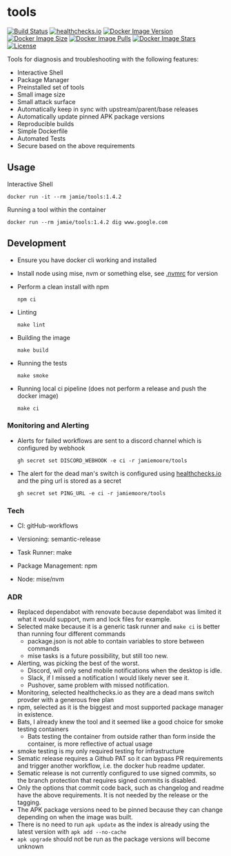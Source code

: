 # tools

[![Build Status](https://github.com/jamiemoore/tools/workflows/ci/badge.svg)](https://github.com/jamiemoore/tools/actions/workflows/ci.yml)
[![healthchecks.io](https://healthchecks.io/badge/27bf2f53-c0ef-4517-86df-6b10f21c732e/CpsP3JLr-2.svg)](https://healthchecks.io/)
[![Docker Image Version](https://img.shields.io/docker/v/jamie/tools)](https://hub.docker.com/r/jamie/tools)
[![Docker Image Size](https://img.shields.io/docker/image-size/jamie/tools)](https://hub.docker.com/r/jamie/tools)
[![Docker Image Pulls](https://img.shields.io/docker/pulls/jamie/tools)](https://hub.docker.com/r/jamie/tools)
[![Docker Image Stars](https://img.shields.io/docker/stars/jamie/tools)](https://hub.docker.com/r/jamie/tools)
[![License](https://img.shields.io/github/license/jamiemoore/tools)](https://opensource.org/licenses/MIT)

Tools for diagnosis and troubleshooting with the following features:

- Interactive Shell
- Package Manager
- Preinstalled set of tools
- Small image size
- Small attack surface
- Automatically keep in sync with upstream/parent/base releases
- Automatically update pinned APK package versions
- Reproducible builds
- Simple Dockerfile
- Automated Tests
- Secure based on the above requirements

## Usage

Interactive Shell

```
docker run -it --rm jamie/tools:1.4.2
```

Running a tool within the container

```
docker run --rm jamie/tools:1.4.2 dig www.google.com
```

## Development

- Ensure you have docker cli working and installed

- Install node using mise, nvm or something else, see [.nvmrc](.nvmrc) for version

- Perform a clean install with npm

  ```
  npm ci
  ```

* Linting

  ```
  make lint
  ```

* Building the image

  ```
  make build
  ```

* Running the tests

  ```
  make smoke
  ```

* Running local ci pipeline (does not perform a release and push the docker image)

  ```
  make ci
  ```

### Monitoring and Alerting

- Alerts for failed workflows are sent to a discord channel which is configured by webhook

  ```
  gh secret set DISCORD_WEBHOOK -e ci -r jamiemoore/tools
  ```

- The alert for the dead man's switch is configured using [healthchecks.io](https://healthchecks.io/) and the ping url is stored as a secret

  ```
  gh secret set PING_URL -e ci -r jamiemoore/tools
  ```

### Tech

- CI: gitHub-workflows

- Versioning: semantic-release

- Task Runner: make

- Package Management: npm

- Node: mise/nvm

### ADR

- Replaced dependabot with renovate because dependabot was limited it what it would support, nvm and lock files for example.
- Selected make because it is a generic task runner and `make ci` is better than running four different commands
  - package.json is not able to contain variables to store between commands
  - mise tasks is a future possibility, but still too new.
- Alerting, was picking the best of the worst.
  - Discord, will only send mobile notifications when the desktop is idle.
  - Slack, if I missed a notification I would likely never see it.
  - Pushover, same problem with missed notification.
- Monitoring, selected healthchecks.io as they are a dead mans switch provder with a generous free plan
- npm, selected as it is the biggest and most supported package manager in existence.
- Bats, I already knew the tool and it seemed like a good choice for smoke testing containers
  - Bats testing the container from outside rather than form inside the container, is more reflective of actual usage
- smoke testing is my only required testing for infrastructure
- Sematic release requires a Github PAT so it can bypass PR requirements and trigger another workflow, i.e. the docker hub readme updater.
- Sematic release is not currently configured to use signed commits, so the branch protection that requires signed commits is disabled.
- Only the options that commit code back, such as changelog and readme have the above requirements. It is not needed by the release or the tagging.
- The APK package versions need to be pinned because they can change depending on when the image was built.
- There is no need to run `apk update` as the index is already using the latest version with `apk add --no-cache`
- `apk upgrade` should not be run as the package versions will become unknown
